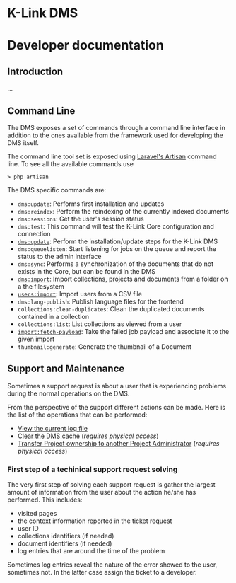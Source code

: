 # K-Link DMS 
# Developer documentation


## Introduction

...


## Command Line

The DMS exposes a set of commands through a command line interface in addition to the ones available from the framework used for developing the DMS itself.

The command line tool set is exposed using [Laravel's Artisan](https://laravel.com/docs/5.1/artisan) command line. To see all the available commands use

```
> php artisan
```

The DMS specific commands are:

- `dms:update`: Performs first installation and updates
- `dms:reindex`: Perform the reindexing of the currently indexed documents
- `dms:sessions`: Get the user's session status
- `dms:test`: This command will test the K-Link Core configuration and connection
- [`dms:update`](commands/update-command): Perform the installation/update steps for the K-Link DMS
- `dms:queuelisten`: Start listening for jobs on the queue and report the status to the admin interface
- `dms:sync`: Performs a synchronization of the documents that do not exists in the Core, but can be found in the DMS
- [`dms:import`](commands/import-command): Import collections, projects and documents from a folder on a the filesystem
- [`users:import`](commands/user-import-command): Import users from a CSV file
- `dms:lang-publish`: Publish language files for the frontend
- `collections:clean-duplicates`: Clean the duplicated documents contained in a collection
- `collections:list`: List collections as viewed from a user
- [`import:fetch-payload`](commands/import-fetch-payload): Take the failed job payload and associate it to the given import
- `thumbnail:generate`: Generate the thumbnail of a Document



## Support and Maintenance

Sometimes a support request is about a user that is experiencing problems during the normal operations on the DMS. 

From the perspective of the support different actions can be made. Here is the list of the operations that can be performed:

- [View the current log file](./support/view-logs.md)
- [Clear the DMS cache](./support/clearing-cache.md) (_requires physical access_)
- [Transfer Project ownership to another Project Administrator](./support/transfer-project-ownership.md)  (_requires physical access_)


### First step of a techinical support request solving

The very first step of solving each support request is gather the largest amount of information from the user about the action he/she has performed. This includes: 

- visited pages
- the context information reported in the ticket request
- user ID
- collections identifiers (if needed)
- document identifiers (if needed)
- log entries that are around the time of the problem

Sometimes log entries reveal the nature of the error showed to the user, sometimes not. In the latter case assign the ticket to a developer.

